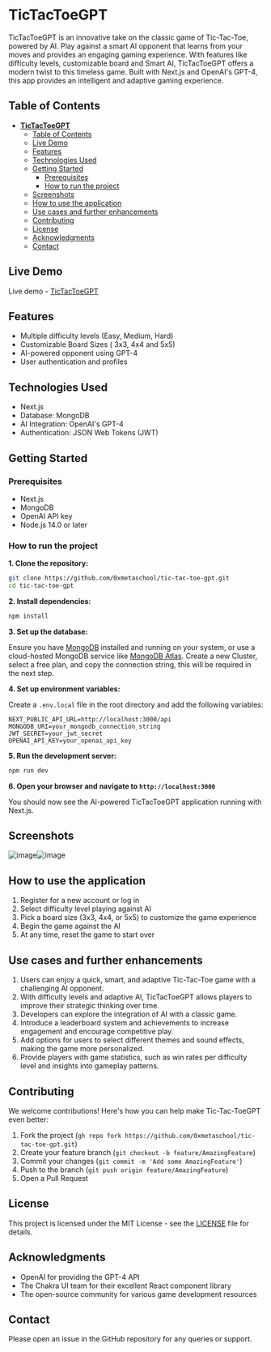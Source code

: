 # **TicTacToeGPT**

TicTacToeGPT is an innovative take on the classic game of Tic-Tac-Toe, powered by AI. Play against a smart AI opponent that learns from your moves and provides an engaging gaming experience. With features like difficulty levels, customizable board and Smart AI, TicTacToeGPT offers a modern twist to this timeless game. Built with Next.js and OpenAI's GPT-4, this app provides an intelligent and adaptive gaming experience.

## Table of Contents

- [**TicTacToeGPT**](#tic-tac-toegpt)
  - [Table of Contents](#table-of-contents)
  - [Live Demo](#live-demo)
  - [Features](#features)
  - [Technologies Used](#technologies-used)
  - [Getting Started](#getting-started)
    - [Prerequisites](#prerequisites)
    - [How to run the project](#how-to-run-the-project)
  - [Screenshots](#screenshots)
  - [How to use the application](#how-to-use-the-application)
  - [Use cases and further enhancements](#use-cases-and-further-enhancements)
  - [Contributing](#contributing)
  - [License](#license)
  - [Acknowledgments](#acknowledgments)
  - [Contact](#contact)

## Live Demo

Live demo - [TicTacToeGPT](https://tg-woad.vercel.app/)

## Features

- Multiple difficulty levels (Easy, Medium, Hard)
- Customizable Board Sizes ( 3x3, 4x4 and 5x5)
- AI-powered opponent using GPT-4
- User authentication and profiles

## Technologies Used

- Next.js
- Database: MongoDB
- AI Integration: OpenAI's GPT-4
- Authentication: JSON Web Tokens (JWT)

## Getting Started

### Prerequisites

- Next.js
- MongoDB
- OpenAI API key
- Node.js 14.0 or later

### How to run the project

**1. Clone the repository:**

```bash
git clone https://github.com/0xmetaschool/tic-tac-toe-gpt.git
cd tic-tac-toe-gpt
```

**2. Install dependencies:**

```bash
npm install
```

**3. Set up the database:**

Ensure you have [MongoDB](https://www.mongodb.com/) installed and running on your system, or use a cloud-hosted MongoDB service like [MongoDB Atlas](https://www.mongodb.com/products/platform/atlas-database). Create a new Cluster, select a free plan, and copy the connection string, this will be required in the next step.

**4. Set up environment variables:**

Create a `.env.local` file in the root directory and add the following variables:

```
NEXT_PUBLIC_API_URL=http://localhost:3000/api
MONGODB_URI=your_mongodb_connection_string
JWT_SECRET=your_jwt_secret
OPENAI_API_KEY=your_openai_api_key
```

**5. Run the development server:**

```bash
npm run dev
```

**6. Open your browser and navigate to `http://localhost:3000`**

You should now see the AI-powered TicTacToeGPT application running with Next.js.

## Screenshots

![image](https://github.com/user-attachments/assets/2797ddbf-9326-4e2c-a544-ab6a669ece1a)![image](https://github.com/user-attachments/assets/d2276c6c-cfa8-4194-b083-ad36e9e76b07)

## How to use the application

1. Register for a new account or log in
2. Select difficulty level playing against AI
3. Pick a board size (3x3, 4x4, or 5x5) to customize the game experience
4. Begin the game against the AI
5. At any time, reset the game to start over

## Use cases and further enhancements

1. Users can enjoy a quick, smart, and adaptive Tic-Tac-Toe game with a challenging AI opponent.
2. With difficulty levels and adaptive AI, TicTacToeGPT allows players to improve their strategic thinking over time.
3. Developers can explore the integration of AI with a classic game.
4. Introduce a leaderboard system and achievements to increase engagement and encourage competitive play.
5. Add options for users to select different themes and sound effects, making the game more personalized.
6. Provide players with game statistics, such as win rates per difficulty level and insights into gameplay patterns.

## Contributing

We welcome contributions! Here's how you can help make Tic-Tac-ToeGPT even better:

1. Fork the project (`gh repo fork https://github.com/0xmetaschool/tic-tac-toe-gpt.git`)
2. Create your feature branch (`git checkout -b feature/AmazingFeature`)
3. Commit your changes (`git commit -m 'Add some AmazingFeature'`)
4. Push to the branch (`git push origin feature/AmazingFeature`)
5. Open a Pull Request

## License

This project is licensed under the MIT License - see the [LICENSE](https://github.com/0xmetaschool/tic-tac-toe-gpt/blob/main/LICENSE) file for details.

## Acknowledgments

- OpenAI for providing the GPT-4 API
- The Chakra UI team for their excellent React component library
- The open-source community for various game development resources

## Contact

Please open an issue in the GitHub repository for any queries or support.
